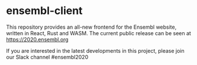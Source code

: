 # ensembl-client

This repository provides an all-new frontend for the Ensembl website, written in React, Rust and WASM. The current public release can be seen at https://2020.ensembl.org

If you are interested in the latest developments in this project, please join our Slack channel #ensembl2020
